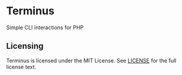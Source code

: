 # Terminus
Simple CLI interactions for PHP

## Licensing
Terminus is licensed under the MIT License. See [LICENSE](./LICENSE) for the full license text.
